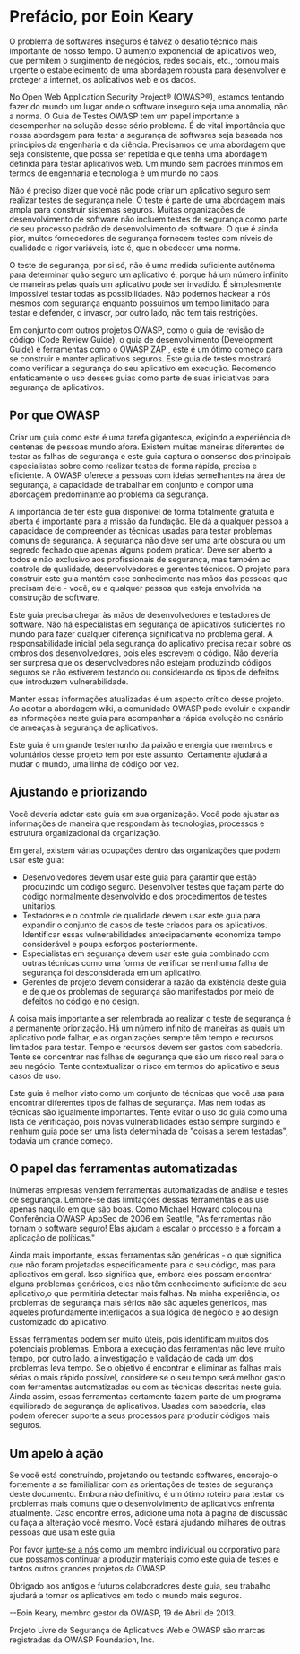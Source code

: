 <h1>Prefácio, por Eoin Keary</h1>

O problema de softwares inseguros é talvez o desafio técnico mais importante de nosso tempo. O aumento exponencial de aplicativos web, que permitem o surgimento de negócios, redes sociais, etc., tornou mais urgente o estabelecimento de uma abordagem robusta para desenvolver e proteger a internet, os aplicativos web e os dados.

No Open Web Application Security Project® (OWASP®), estamos tentando fazer do mundo um lugar onde o software inseguro seja uma anomalia, não a norma. O Guia de Testes OWASP tem um papel importante a desempenhar na solução desse sério problema. É de vital importância que nossa abordagem para testar a segurança de softwares seja baseada nos princípios da engenharia e da ciência. Precisamos de uma abordagem que seja consistente, que possa ser repetida e que tenha uma abordagem definida para testar aplicativos web. Um mundo sem padrões mínimos em termos de engenharia e tecnologia é um mundo no caos.

Não é preciso dizer que você não pode criar um aplicativo seguro sem realizar testes de segurança nele. O teste é parte de uma abordagem mais ampla para construir sistemas seguros. Muitas organizações de desenvolvimento de software não incluem testes de segurança como parte de seu processo padrão de desenvolvimento de software. O que é ainda pior, muitos fornecedores de segurança fornecem testes com níveis de qualidade e rigor variáveis, isto é, que n obedecer uma norma.

O teste de segurança, por si só, não é uma medida suficiente autônoma para determinar quão seguro um aplicativo é, porque há um número infinito de maneiras pelas quais um aplicativo pode ser invadido. É simplesmente impossivel testar todas as possibilidades. Não podemos hackear a nós mesmos com segurança enquanto possuímos um tempo limitado para testar e defender, o invasor, por outro lado, não tem tais restrições.

Em conjunto com outros projetos OWASP, como o guia de revisão de código (Code Review Guide), o guia de desenvolvimento (Development Guide) e ferramentas como o <a href="https://www.zaproxy.org">OWASP ZAP</a> , este é um ótimo começo para se construir e manter aplicativos seguros. Este guia de testes mostrará como verificar a segurança do seu aplicativo em execução. Recomendo enfaticamente o uso desses guias como parte de suas iniciativas para segurança de aplicativos.

<h2>Por que OWASP</h2>

Criar um guia como este é uma tarefa gigantesca, exigindo a experiência de centenas de pessoas mundo afora. Existem muitas maneiras diferentes de testar as falhas de segurança e este guia captura o consenso dos principais especialistas sobre como realizar testes de forma rápida, precisa e eficiente. A OWASP oferece a pessoas com ideias semelhantes na área de segurança, a capacidade de trabalhar em conjunto e compor uma abordagem predominante ao problema da segurança.

A importância de ter este guia disponível de forma totalmente gratuita e aberta é importante para a missão da fundação. Ele dá a qualquer pessoa a capacidade de compreender as técnicas usadas para testar problemas comuns de segurança. A segurança não deve ser uma arte obscura ou um segredo fechado que apenas alguns podem praticar. Deve ser aberto a todos e não exclusivo aos profissionais de segurança, mas também ao controle de qualidade, desenvolvedores e gerentes técnicos. O projeto para construir este guia mantém esse conhecimento nas mãos das pessoas que precisam dele - você, eu e qualquer pessoa que esteja envolvida na construção de software.

Este guia precisa chegar às mãos de desenvolvedores e testadores de software. Não há especialistas em segurança de aplicativos suficientes no mundo para fazer qualquer diferença significativa no problema geral. A responsabilidade inicial pela segurança do aplicativo precisa recair sobre os ombros dos desenvolvedores, pois eles escrevem o código. Não deveria ser surpresa que os desenvolvedores não estejam produzindo códigos seguros se não estiverem testando ou considerando os tipos de defeitos que introduzem vulnerabilidade.

Manter essas informações atualizadas é um aspecto crítico desse projeto. Ao adotar a abordagem wiki, a comunidade OWASP pode evoluir e expandir as informações neste guia para acompanhar a rápida evolução no cenário de ameaças à segurança de aplicativos.

Este guia é um grande testemunho da paixão e energia que membros e voluntários desse projeto tem por este assunto. Certamente ajudará a mudar o mundo, uma linha de código por vez.

<h2>Ajustando e priorizando</h2>

Você deveria adotar este guia em sua organização. Você pode ajustar as informações de maneira que respondam às tecnologias, processos e estrutura organizacional da organização.

Em geral, existem várias ocupações dentro das organizações que podem usar este guia:
<ul>
  <li>Desenvolvedores devem usar este guia para garantir que estão produzindo um código seguro. Desenvolver testes que façam parte do código normalmente desenvolvido e dos procedimentos de testes unitários.</li>
  
  <li>Testadores e o controle de qualidade devem usar este guia para expandir o conjunto de casos de teste criados para os aplicativos. Identificar essas   vulnerabilidades antecipadamente economiza tempo considerável e poupa esforços posteriormente.</li>
  
  <li>Especialistas em segurança devem usar este guia combinado com outras técnicas como uma forma de verificar se nenhuma falha de segurança foi       desconsiderada em um aplicativo.</li>
  
  <li>Gerentes de projeto devem considerar a razão da existência deste guia e de que os problemas de segurança são manifestados por meio de defeitos no     código e no design.</li>
</ul>

A coisa mais importante a ser relembrada ao realizar o teste de segurança é a permanente priorização. Há um número infinito de maneiras as quais um aplicativo  pode falhar, e as organizações sempre têm tempo e recursos limitados para testar. Tempo e recursos devem ser gastos com sabedoria. Tente se concentrar nas falhas de segurança que são um risco real para o seu negócio. Tente contextualizar o risco em termos do aplicativo e seus casos de uso.

Este guia é melhor visto como um conjunto de técnicas que você usa para encontrar diferentes tipos de falhas de segurança. Mas nem todas as técnicas são igualmente importantes. Tente evitar o uso do guia como uma lista de verificação, pois novas vulnerabilidades estão sempre surgindo e nenhum guia pode ser uma lista determinada de "coisas a serem testadas", todavia um grande começo.

<h2>O papel das ferramentas automatizadas</h2>

Inúmeras empresas vendem ferramentas automatizadas de análise e testes de segurança. Lembre-se das limitações dessas ferramentas e as use apenas naquilo em que são boas. Como Michael Howard colocou na Conferência OWASP AppSec de 2006 em Seattle, "As ferramentas não tornam o software seguro! Elas ajudam a escalar o processo e a forçam a aplicação de políticas."

Ainda mais importante, essas ferramentas são genéricas - o que significa que não foram projetadas especificamente para o seu código, mas para aplicativos em geral. Isso significa que, embora eles possam encontrar alguns problemas genéricos, eles não têm conhecimento suficiente do seu aplicativo,o que permitiria detectar mais falhas. Na minha experiência, os problemas de segurança mais sérios não são aqueles genéricos, mas aqueles profundamente interligados a sua lógica de negócio e ao design customizado do aplicativo.

Essas ferramentas podem ser muito úteis, pois identificam muitos dos potenciais problemas. Embora a execução das ferramentas não leve muito tempo, por outro lado, a investigação e validação de cada um dos problemas leva tempo. Se o objetivo é encontrar e eliminar as falhas mais sérias o mais rápido possível, considere se o seu tempo será melhor gasto com ferramentas automatizadas ou com as técnicas descritas neste guia. Ainda assim, essas ferramentas certamente fazem parte de um programa equilibrado de segurança de aplicativos. Usadas com sabedoria, elas podem oferecer suporte a seus processos para produzir códigos mais seguros.

<h2>Um apelo à ação</h2>

Se você está construindo, projetando ou testando softwares, encorajo-o fortemente a se familializar com as orientações de testes de segurança deste documento. Embora não definitivo, é um ótimo roteiro para testar os problemas mais comuns que o desenvolvimento de aplicativos enfrenta atualmente. Caso encontre erros, adicione uma nota à página de discussão ou faça a alteração você mesmo. Você estará ajudando milhares de outras pessoas que usam este guia.

Por favor <a href="https://owasp.org/membership/">junte-se a nós</a> como um membro individual ou corporativo para que possamos continuar a produzir materiais como este guia de testes e tantos outros grandes projetos da OWASP.

Obrigado aos antigos e futuros colaboradores deste guia, seu trabalho ajudará a tornar os aplicativos em todo o mundo mais seguros.

--Eoin Keary, membro gestor da OWASP,  19 de Abril de 2013.

Projeto Livre de Segurança de Aplicativos Web e OWASP são marcas registradas da OWASP Foundation, Inc.
